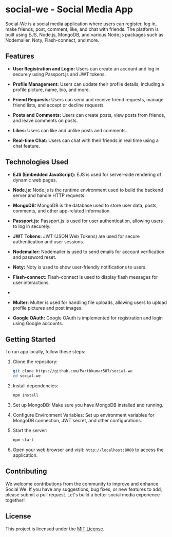 
<!-- Hello , guys. This website is social media website .
here you can create your identity and you can login on the website with authentication .
Here you can post and comment on a post .
As this website is under progress , in future you would be able to like and dislike and it will also be deploy .
So , untill then , any developer can clone this website and play with it . -->


# social-we - Social Media App

Social-We is a social media application where users can register, log in, make friends, post, comment, like, and chat with friends. The platform is built using EJS, Node.js, MongoDB, and various Node.js packages such as Nodemailer, Noty, Flash-connect, and more.

## Features

- **User Registration and Login:** Users can create an account and log in securely using Passport.js and JWT tokens.

- **Profile Management:** Users can update their profile details, including a profile picture, name, bio, and more.

- **Friend Requests:** Users can send and receive friend requests, manage friend lists, and accept or decline requests.

- **Posts and Comments:** Users can create posts, view posts from friends, and leave comments on posts.

- **Likes:** Users can like and unlike posts and comments.

- **Real-time Chat:** Users can chat with their friends in real time using a chat feature.

## Technologies Used

- **EJS (Embedded JavaScript):** EJS is used for server-side rendering of dynamic web pages.

- **Node.js:** Node.js is the runtime environment used to build the backend server and handle HTTP requests.

- **MongoDB:** MongoDB is the database used to store user data, posts, comments, and other app-related information.

- **Passport.js:** Passport.js is used for user authentication, allowing users to log in securely.

- **JWT Tokens:** JWT (JSON Web Tokens) are used for secure authentication and user sessions.

- **Nodemailer:** Nodemailer is used to send emails for account verification and password reset.

- **Noty:** Noty is used to show user-friendly notifications to users.

- **Flash-connect:** Flash-connect is used to display flash messages for user interactions.
- 
- **Multer:** Multer is used for handling file uploads, allowing users to upload profile pictures and post images.

- **Google OAuth:** Google OAuth is implemented for registration and login using Google accounts.

## Getting Started

To run app locally, follow these steps:

1. Clone the repository:
   ```bash
   git clone https://github.com/Parthkumar507/social-we
   cd social-we
   ```

2. Install dependencies:
   ```bash
   npm install
   ```

3. Set up MongoDB: Make sure you have MongoDB installed and running.

4. Configure Environment Variables: Set up environment variables for MongoDB connection, JWT secret, and other configurations.

5. Start the server:
   ```bash
   npm start
   ```

6. Open your web browser and visit: `http://localhost:8000` to access the application.

## Contributing

We welcome contributions from the community to improve and enhance Social We. If you have any suggestions, bug fixes, or new features to add, please submit a pull request. Let's build a better social media experience together!

## License

This project is licensed under the [MIT License](LICENSE).